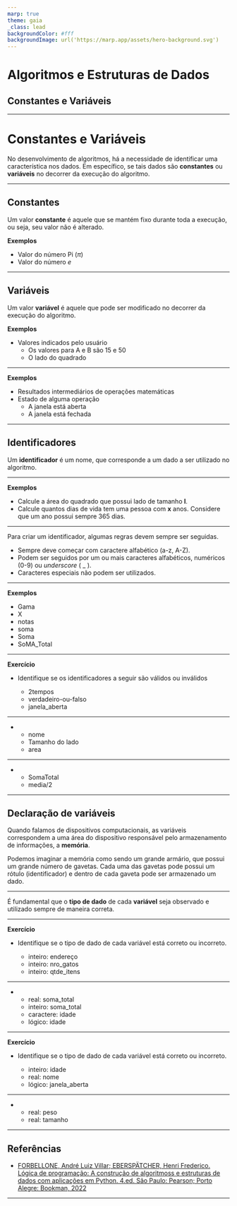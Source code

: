 ```yaml
---
marp: true
theme: gaia
_class: lead
backgroundColor: #fff
backgroundImage: url('https://marp.app/assets/hero-background.svg')
---
```


# Algoritmos e Estruturas de Dados
## Constantes e Variáveis

---

# Constantes e Variáveis

No desenvolvimento de algoritmos, há a necessidade de identificar uma característica nos dados. Em específico, se tais dados são **constantes** ou **variáveis** no decorrer da execução do algoritmo.

---

## Constantes
Um valor **constante** é aquele que se mantém fixo durante toda a execução, ou seja, seu valor não é alterado.

**Exemplos**
- Valor do número Pi ($\pi$)
- Valor do número $e$

---

## Variáveis

Um valor **variável** é aquele que pode ser modificado no decorrer da execução do algoritmo.

**Exemplos**
- Valores indicados pelo usuário
    - Os valores para A e B são 15 e 50
    - O lado do quadrado

---

**Exemplos**
- Resultados intermediários de operações matemáticas
- Estado de alguma operação
    - A janela está aberta
    - A janela está fechada

---

## Identificadores

Um **identificador** é um nome, que corresponde a um dado a ser utilizado no algoritmo.

---

**Exemplos**
- Calcule a área do quadrado que possui lado de tamanho **l**.
- Calcule quantos dias de vida tem uma pessoa com **x** anos. Considere que um ano possui sempre 365 dias.

---


Para criar um identificador, algumas regras devem sempre ser seguidas.
- Sempre deve começar com caractere alfabético (a-z, A-Z).
- Podem ser seguidos por um ou mais caracteres alfabéticos, numéricos (0-9) ou _underscore_ ( \_ ).
- Caracteres especiais não podem ser utilizados.

---

**Exemplos**
- Gama
- X
- notas
- soma
- Soma
- SoMA_Total

---

**Exercício**
- Identifique se os identificadores a seguir são válidos ou inválidos

    - 2tempos
    - verdadeiro-ou-falso
    - janela_aberta
---
- 
    - nome
    - Tamanho do lado
    - area
---
- 
    - SomaTotal
    - media/2
---

## Declaração de variáveis

Quando falamos de dispositivos computacionais, as variáveis correspondem a uma área do dispositivo responsável pelo armazenamento de informações, a **memória**.

Podemos imaginar a memória como sendo um grande armário, que possui um grande número de gavetas. Cada uma das gavetas pode possui um rótulo (identificador) e dentro de cada gaveta pode ser armazenado um dado.

---

É fundamental que o **tipo de dado** de cada **variável** seja observado e utilizado sempre de maneira correta.

---

**Exercício**  
- Identifique se o tipo de dado de cada variável está correto ou incorreto.

    - inteiro: endereço
    - inteiro: nro_gatos
    - inteiro: qtde_itens
---
-
    - real: soma_total
    - inteiro: soma_total
    - caractere: idade
    - lógico: idade

---

**Exercício**  
- Identifique se o tipo de dado de cada variável está correto ou incorreto.

    - inteiro: idade
    - real: nome
    - lógico: janela_aberta
---
-
    - real: peso
    - real: tamanho

---

## Referências
- [FORBELLONE, André Luiz Villar; EBERSPÄTCHER, Henri Frederico. Lógica de programação: A construção de algoritmoss e estruturas de dados com aplicações em Python. 4.ed. São Paulo: Pearson; Porto Alegre: Bookman, 2022](https://plataforma.bvirtual.com.br/Leitor/Publicacao/200078/pdf)

 
---
